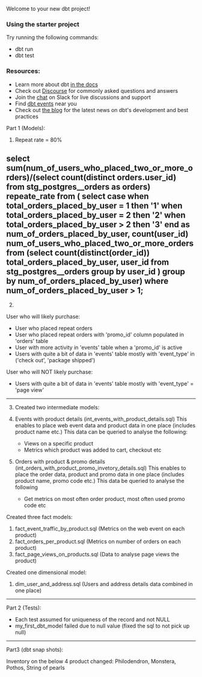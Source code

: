 Welcome to your new dbt project!

### Using the starter project

Try running the following commands:
- dbt run
- dbt test


### Resources:
- Learn more about dbt [in the docs](https://docs.getdbt.com/docs/introduction)
- Check out [Discourse](https://discourse.getdbt.com/) for commonly asked questions and answers
- Join the [chat](https://community.getdbt.com/) on Slack for live discussions and support
- Find [dbt events](https://events.getdbt.com) near you
- Check out [the blog](https://blog.getdbt.com/) for the latest news on dbt's development and best practices



Part 1 (Models):
1. Repeat rate = 80%


select  sum(num_of_users_who_placed_two_or_more_orders)/(select count(distinct orders.user_id) from stg_postgres__orders as orders) repeate_rate from (
select 
   case when total_orders_placed_by_user = 1 then '1'
   when total_orders_placed_by_user = 2 then '2'
   when total_orders_placed_by_user > 2 then '3'
   end as num_of_orders_placed_by_user, count(user_id) num_of_users_who_placed_two_or_more_orders
from 
(select 
  count(distinct(order_id)) total_orders_placed_by_user,
        user_id
    from stg_postgres__orders
    group by user_id
)
 group by  num_of_orders_placed_by_user)
where num_of_orders_placed_by_user > 1;
------------------------------------------------------------------------------------------------------------------------------------------------------------------------

2. 

User who will likely purchase:
 - User who placed repeat orders 
 - User who placed repeat orders with 'promo_id' column populated in 'orders' table
 - User with more activity in 'events' table when a 'promo_id' is active
 - Users with quite a bit of data in 'events' table mostly with 'event_type' in  ('check out', 'package shipped')
 
User who will NOT likely purchase:
 - Users with quite a bit of data in 'events' table mostly with 'event_type' = 'page view'
------------------------------------------------------------------------------------------------------------------------------------------------------------------------ 
 
3. Created two intermediate models:
 
  1. Events with product details (int_events_with_product_details.sql)
     This enables to place web event data and product data in one place (includes product name etc.)
     This data can be queried to analyse the following:
        - Views on a specific product
        - Metrics which product was added to cart, checkout etc
  
  2. Orders with product & promo details (int_orders_with_product_promo_invetory_details.sql)
     This enables to place the order data, product and promo data in one place (includes product name, promo code etc.)
     This data be queried to analyse the following 
     	- Get metrics on most often order product, most often used promo code etc
   
 Created three fact models:

  1. fact_event_traffic_by_product.sql (Metrics on the web event on each product)
  2. fact_orders_per_product.sql  (Metrics on number of orders on each product)
  3. fact_page_views_on_products.sql (Data to analyse page views the product)
  

Created one dimensional model:

  1. dim_user_and_address.sql (Users and address details data combined in one place)
------------------------------------------------------------------------------------------------------------------------------------------------------------------------

Part 2 (Tests):

- Each test assumed for uniqueness of the record and not NULL
- my_first_dbt_model failed due to null value (fixed the sql to not pick up null)
------------------------------------------------------------------------------------------------------------------------------------------------------------------------

Part3 (dbt snap shots):

Inventory on the below 4 product changed:
  	Philodendron,
	Monstera,
	Pothos,
	String of pearls

